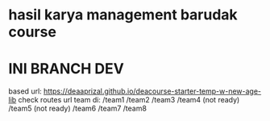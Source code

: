 <h1>hasil karya management barudak course</h1>
<h1>INI BRANCH DEV</h1>

based url: https://deaaprizal.github.io/deacourse-starter-temp-w-new-age-lib
check routes url team di:
/team1
/team2
/team3
/team4 (not ready)
/team5 (not ready)
/team6
/team7
/team8
